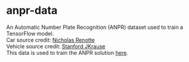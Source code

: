 # anpr-data
<p>An Automatic Number Plate Recognition (ANPR) dataset used to train a TensorFlow model.<br />
Car source credit: <a href="https://www.youtube.com/c/nicholasrenotte">Nicholas Renotte</a><br />
Vehicle source credit: <a href="https://ai.stanford.edu/~jkrause/car196/">Stanford JKrause</a><br />
This data is used to train the ANPR solution <a href="https://github.com/R4g3D/anpr">here</a>.

